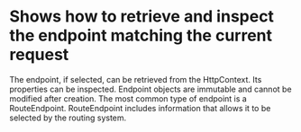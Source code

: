 ﻿# Shows how to retrieve and inspect the endpoint matching the current request
The endpoint, if selected, can be retrieved from the HttpContext. 
Its properties can be inspected. 
Endpoint objects are immutable and cannot be modified after creation. 
The most common type of endpoint is a RouteEndpoint. 
RouteEndpoint includes information that allows it to be selected by the routing system.